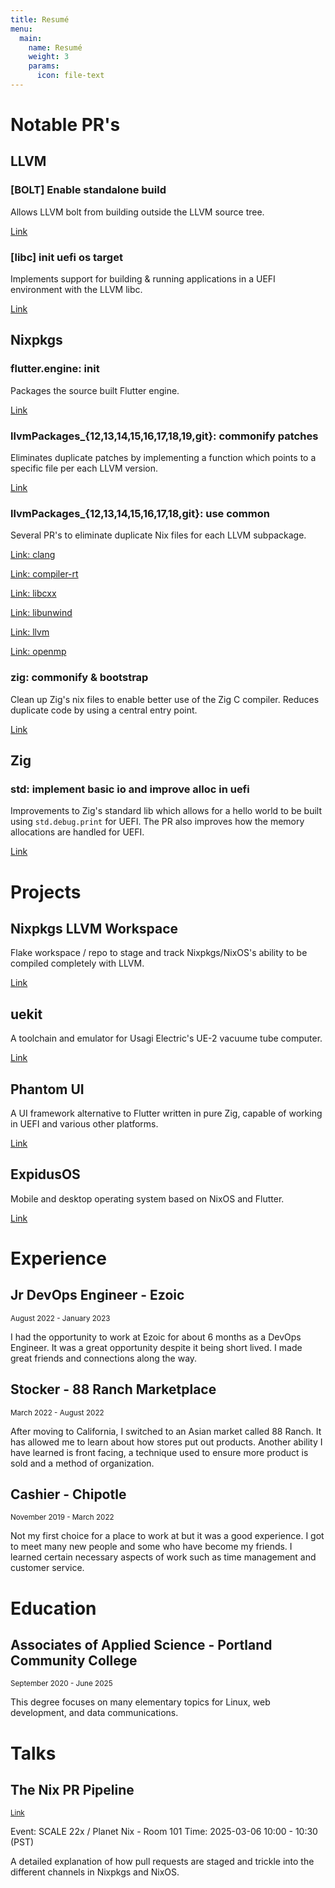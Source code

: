 ```yaml
---
title: Resumé
menu:
  main:
    name: Resumé
    weight: 3
    params:
      icon: file-text
---
```


# Notable PR's

## LLVM

### [BOLT] Enable standalone build

Allows LLVM bolt from building outside the LLVM source tree.

[Link](https://github.com/llvm/llvm-project/pull/97130)

### [libc] init uefi os target

Implements support for building & running applications in a UEFI environment
with the LLVM libc.

[Link](https://github.com/llvm/llvm-project/pull/120687)

## Nixpkgs

### flutter.engine: init

Packages the source built Flutter engine.

[Link](https://github.com/NixOS/nixpkgs/pull/212328)

### llvmPackages_{12,13,14,15,16,17,18,19,git}: commonify patches

Eliminates duplicate patches by implementing a function which points
to a specific file per each LLVM version.

[Link](https://github.com/NixOS/nixpkgs/pull/333521)

### llvmPackages_{12,13,14,15,16,17,18,git}: use common

Several PR's to eliminate duplicate Nix files for each LLVM subpackage.

[Link: clang](https://github.com/NixOS/nixpkgs/pull/303948)

[Link: compiler-rt](https://github.com/NixOS/nixpkgs/pull/303479)

[Link: libcxx](https://github.com/NixOS/nixpkgs/pull/303449)

[Link: libunwind](https://github.com/NixOS/nixpkgs/pull/303447)

[Link: llvm](https://github.com/NixOS/nixpkgs/pull/303521)

[Link: openmp](https://github.com/NixOS/nixpkgs/pull/303448)

### zig: commonify & bootstrap

Clean up Zig's nix files to enable better use of the Zig C compiler.
Reduces duplicate code by using a central entry point.

[Link](https://github.com/NixOS/nixpkgs/pull/331011)

## Zig

### std: implement basic io and improve alloc in uefi

Improvements to Zig's standard lib which allows for a hello world to
be built using `std.debug.print` for UEFI. The PR also improves how the memory
allocations are handled for UEFI.

[Link](https://github.com/ziglang/zig/pull/22226)

# Projects

## Nixpkgs LLVM Workspace

Flake workspace / repo to stage and track Nixpkgs/NixOS's ability to be compiled completely with LLVM.

[Link](https://github.com/RossComputerGuy/nixpkgs-llvm-ws)

## uekit

A toolchain and emulator for Usagi Electric's UE-2 vacuume tube computer.

[Link](https://github.com/RossComputerGuy/uekit)

## Phantom UI

A UI framework alternative to Flutter written in pure Zig, capable of working in UEFI and various
other platforms.

[Link](https://github.com/PhantomUIx)

## ExpidusOS

Mobile and desktop operating system based on NixOS and Flutter.

[Link](https://expidusos.com)

# Experience

## Jr DevOps Engineer - Ezoic

<sub>August 2022 - January 2023</sub>

I had the opportunity to work at Ezoic for about 6 months as a DevOps Engineer.
It was a great opportunity despite it being short lived.
I made great friends and connections along the way.

## Stocker - 88 Ranch Marketplace

<sub>March 2022 - August 2022</sub>

After moving to California, I switched to an Asian market called 88 Ranch.
It has allowed me to learn about how stores put out products.
Another ability I have learned is front facing, a technique used to ensure more
product is sold and a method of organization. 

## Cashier - Chipotle

<sub>November 2019 - March 2022</sub>

Not my first choice for a place to work at but it was a good experience.
I got to meet many new people and some who have become my friends.
I learned certain necessary aspects of work such as time management and customer service.

# Education

## Associates of Applied Science - Portland Community College

<sub>September 2020 - June 2025</sub>

This degree focuses on many elementary topics for Linux, web development, and data communications.

# Talks

## The Nix PR Pipeline

<sub>[Link](https://www.socallinuxexpo.org/scale/22x/presentations/nix-pr-pipeline)</sub>

Event: SCALE 22x / Planet Nix - Room 101
Time: 2025-03-06 10:00 - 10:30 (PST)

A detailed explanation of how pull requests are staged and trickle into the
different channels in Nixpkgs and NixOS.
